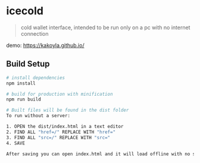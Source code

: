 # icecold

> cold wallet interface, intended to be run only on a pc with no internet connection

demo: https://kakoyla.github.io/

## Build Setup

``` bash
# install dependencies
npm install

# build for production with minification
npm run build

# Built files will be found in the dist folder
To run without a server:

1. OPEN the dist/index.html in a text editor
2. FIND ALL "href=/" REPLACE WITH "href="
3. FIND ALL "src=/" REPLACE WITH "src="
4. SAVE 

After saving you can open index.html and it will load offline with no server running.
